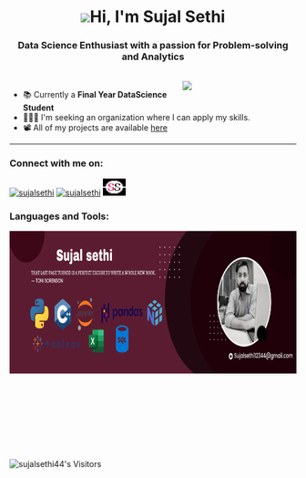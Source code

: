<h1 align="center"><img src="https://github.com/TheDudeThatCode/TheDudeThatCode/blob/master/Assets/Hi.gif" width="29">Hi, I'm Sujal Sethi</h1>
<h3 align="center">Data Science Enthusiast with a passion for Problem-solving and Analytics</h3>
<br>

<img src="https://media.giphy.com/media/v1.Y2lkPTc5MGI3NjExMXRwbjR0dWlvczl5bmZ1bmJ5YXcxMGJuOTJjb3RxMnB2M3B2a2EyMCZlcD12MV9pbnRlcm5hbF9naWZfYnlfaWQmY3Q9Zw/bGgsc5mWoryfgKBx1u/giphy.gif" align="right" width="200px">


- 📚 Currently a **Final Year DataScience Student**
- 👨🏻‍💻 I'm seeking an organization where I can apply my skills.
- 📽 All of my projects are available [here]([https://github.com/sujalsethi44](https://github.com/sujalsethi44?tab=repositories))

---

<h3 align="left">Connect with me on:</h3>
<p align="left">
<a href="https://www.linkedin.com/in/sujalsethi44/" target="_blank"><img src="https://raw.githubusercontent.com/rahuldkjain/github-profile-readme-generator/master/src/images/icons/Social/linked-in-alt.svg" alt="sujalsethi" height="30" width="40" /></a>
<a href="https://leetcode.com/sujalsethi12344/" target="_blank"><img src="https://raw.githubusercontent.com/rahuldkjain/github-profile-readme-generator/master/src/images/icons/Social/leet-code.svg" alt="sujalsethi" height="30" width="40" /></a>
<a href="https://sujalsethi.netlify.app" target="_blank"> <img src="logo.png" alt="Sujal Logo" height="30" width="40" />
  
</a>

</p>

<h3 align="left">Languages and Tools:</h3>

<p align="left"> 
<a href="https://drive.google.com/file/d/1xSGhLUThvIahHFbZ0FtfdqMXCtUM7Ysy/view?usp=sharing" target="_blank" rel="noreferrer"> <img src="Black and Red Gradient Professional LinkedIn Banner (1).png" alt="Skillsbanner" width="780" height="250"/> </a> 

  <br>



<br><br><br><br><br><br><br>
<p align="left">
  <img src="https://komarev.com/ghpvc/?username=sujalsethi44&label=Visitors&color=0e75b6&style=flat" alt="sujalsethi44's Visitors" />
</p>

